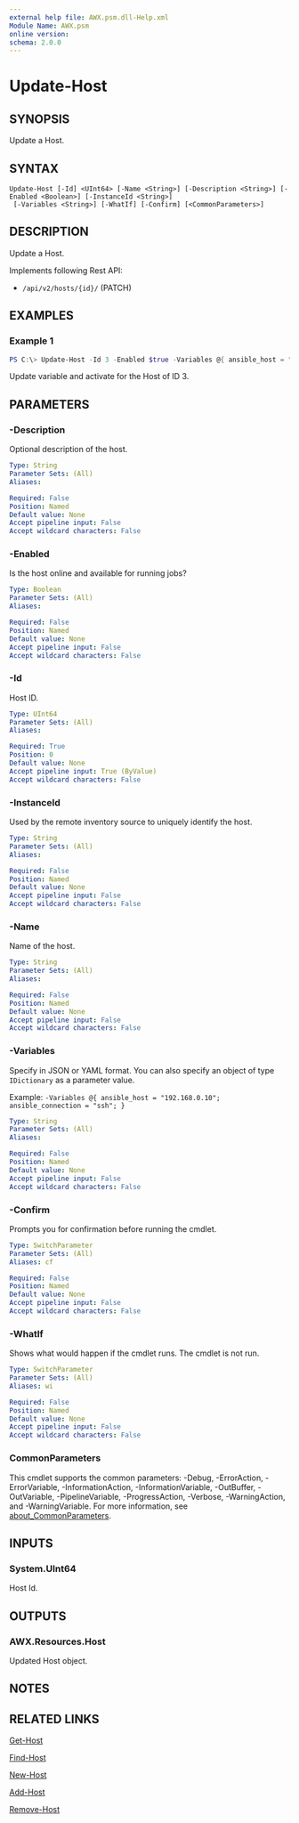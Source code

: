 ```yaml
---
external help file: AWX.psm.dll-Help.xml
Module Name: AWX.psm
online version:
schema: 2.0.0
---
```


# Update-Host

## SYNOPSIS
Update a Host.

## SYNTAX

```
Update-Host [-Id] <UInt64> [-Name <String>] [-Description <String>] [-Enabled <Boolean>] [-InstanceId <String>]
 [-Variables <String>] [-WhatIf] [-Confirm] [<CommonParameters>]
```

## DESCRIPTION
Update a Host.

Implements following Rest API:  
- `/api/v2/hosts/{id}/` (PATCH)

## EXAMPLES

### Example 1
```powershell
PS C:\> Update-Host -Id 3 -Enabled $true -Variables @{ ansible_host = "192.168.0.100" }
```

Update variable and activate for the Host of ID 3.

## PARAMETERS

### -Description
Optional description of the host.

```yaml
Type: String
Parameter Sets: (All)
Aliases:

Required: False
Position: Named
Default value: None
Accept pipeline input: False
Accept wildcard characters: False
```

### -Enabled
Is the host online and available for running jobs?

```yaml
Type: Boolean
Parameter Sets: (All)
Aliases:

Required: False
Position: Named
Default value: None
Accept pipeline input: False
Accept wildcard characters: False
```

### -Id
Host ID.

```yaml
Type: UInt64
Parameter Sets: (All)
Aliases:

Required: True
Position: 0
Default value: None
Accept pipeline input: True (ByValue)
Accept wildcard characters: False
```

### -InstanceId
Used by the remote inventory source to uniquely identify the host.

```yaml
Type: String
Parameter Sets: (All)
Aliases:

Required: False
Position: Named
Default value: None
Accept pipeline input: False
Accept wildcard characters: False
```

### -Name
Name of the host.

```yaml
Type: String
Parameter Sets: (All)
Aliases:

Required: False
Position: Named
Default value: None
Accept pipeline input: False
Accept wildcard characters: False
```

### -Variables
Specify in JSON or YAML format.
You can also specify an object of type `IDictionary` as a parameter value.

Example: `-Variables @{ ansible_host = "192.168.0.10"; ansible_connection = "ssh"; }`

```yaml
Type: String
Parameter Sets: (All)
Aliases:

Required: False
Position: Named
Default value: None
Accept pipeline input: False
Accept wildcard characters: False
```

### -Confirm
Prompts you for confirmation before running the cmdlet.

```yaml
Type: SwitchParameter
Parameter Sets: (All)
Aliases: cf

Required: False
Position: Named
Default value: None
Accept pipeline input: False
Accept wildcard characters: False
```

### -WhatIf
Shows what would happen if the cmdlet runs.
The cmdlet is not run.

```yaml
Type: SwitchParameter
Parameter Sets: (All)
Aliases: wi

Required: False
Position: Named
Default value: None
Accept pipeline input: False
Accept wildcard characters: False
```

### CommonParameters
This cmdlet supports the common parameters: -Debug, -ErrorAction, -ErrorVariable, -InformationAction, -InformationVariable, -OutBuffer, -OutVariable, -PipelineVariable, -ProgressAction, -Verbose, -WarningAction, and -WarningVariable. For more information, see [about_CommonParameters](http://go.microsoft.com/fwlink/?LinkID=113216).

## INPUTS

### System.UInt64
Host Id.

## OUTPUTS

### AWX.Resources.Host
Updated Host object.

## NOTES

## RELATED LINKS

[Get-Host](Get-Host.md)

[Find-Host](Find-Host.md)

[New-Host](New-Host.md)

[Add-Host](Add-Host.md)

[Remove-Host](Remove-Host.md)
